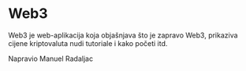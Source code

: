 # Web3
Web3 je web-aplikacija koja objašnjava što je zapravo Web3, prikaziva cijene kriptovaluta nudi tutoriale i kako početi itd.

Napravio Manuel Radaljac
